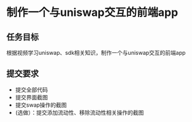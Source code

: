 # 制作一个与uniswap交互的前端app

## 任务目标

根据视频学习uniswap、sdk相关知识，制作一个与uniswap交互的前端app

## 提交要求

- 提交全部代码
- 提交界面截图
- 提交swap操作的截图
- (选做）：提交添加流动性、移除流动性相关操作的截图
